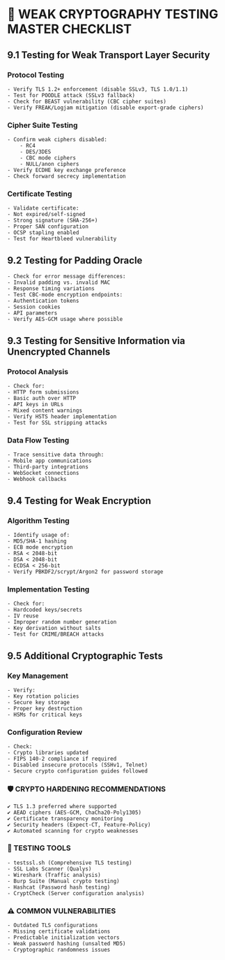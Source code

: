 # 🔐 WEAK CRYPTOGRAPHY TESTING MASTER CHECKLIST

## 9.1 Testing for Weak Transport Layer Security
### Protocol Testing
    - Verify TLS 1.2+ enforcement (disable SSLv3, TLS 1.0/1.1)
    - Test for POODLE attack (SSLv3 fallback)
    - Check for BEAST vulnerability (CBC cipher suites)
    - Verify FREAK/Logjam mitigation (disable export-grade ciphers)

### Cipher Suite Testing
    - Confirm weak ciphers disabled:
        - RC4
        - DES/3DES
        - CBC mode ciphers
        - NULL/anon ciphers
    - Verify ECDHE key exchange preference
    - Check forward secrecy implementation

### Certificate Testing
    - Validate certificate:
    - Not expired/self-signed
    - Strong signature (SHA-256+)
    - Proper SAN configuration
    - OCSP stapling enabled
    - Test for Heartbleed vulnerability

## 9.2 Testing for Padding Oracle
    - Check for error message differences:
    - Invalid padding vs. invalid MAC
    - Response timing variations
    - Test CBC-mode encryption endpoints:
    - Authentication tokens
    - Session cookies
    - API parameters
    - Verify AES-GCM usage where possible

## 9.3 Testing for Sensitive Information via Unencrypted Channels
### Protocol Analysis
    - Check for:
    - HTTP form submissions
    - Basic auth over HTTP
    - API keys in URLs
    - Mixed content warnings
    - Verify HSTS header implementation
    - Test for SSL stripping attacks

### Data Flow Testing
    - Trace sensitive data through:
    - Mobile app communications
    - Third-party integrations
    - WebSocket connections
    - Webhook callbacks

## 9.4 Testing for Weak Encryption
### Algorithm Testing
    - Identify usage of:
    - MD5/SHA-1 hashing
    - ECB mode encryption
    - RSA < 2048-bit
    - DSA < 2048-bit
    - ECDSA < 256-bit
    - Verify PBKDF2/scrypt/Argon2 for password storage

### Implementation Testing
    - Check for:
    - Hardcoded keys/secrets
    - IV reuse
    - Improper random number generation
    - Key derivation without salts
    - Test for CRIME/BREACH attacks

## 9.5 Additional Cryptographic Tests
### Key Management
    - Verify:
    - Key rotation policies
    - Secure key storage
    - Proper key destruction
    - HSMs for critical keys

### Configuration Review
    - Check:
    - Crypto libraries updated
    - FIPS 140-2 compliance if required
    - Disabled insecure protocols (SSHv1, Telnet)
    - Secure crypto configuration guides followed

### 🛡️ CRYPTO HARDENING RECOMMENDATIONS
    ✔ TLS 1.3 preferred where supported  
    ✔ AEAD ciphers (AES-GCM, ChaCha20-Poly1305)  
    ✔ Certificate transparency monitoring  
    ✔ Security headers (Expect-CT, Feature-Policy)  
    ✔ Automated scanning for crypto weaknesses  

### 🔧 TESTING TOOLS
    - testssl.sh (Comprehensive TLS testing)
    - SSL Labs Scanner (Qualys)
    - Wireshark (Traffic analysis)
    - Burp Suite (Manual crypto testing)
    - Hashcat (Password hash testing)
    - CryptCheck (Server configuration analysis)

### ⚠️ COMMON VULNERABILITIES
    - Outdated TLS configurations
    - Missing certificate validations
    - Predictable initialization vectors
    - Weak password hashing (unsalted MD5)
    - Cryptographic randomness issues

